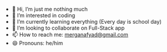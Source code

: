 - 👋 Hi, I’m just me nothing much
- 👀 I’m interested in coding
- 🌱 I’m currently learning everything (Every day is school day)
- 💞️ I’m looking to collaborate on Full-Stack app
- 📫 How to reach me: merganafyad@gmail.com
- 😄 Pronouns: he/him


<!---
menafyad/menafyad is a ✨ special ✨ repository because its `README.md` (this file) appears on your GitHub profile.
You can click the Preview link to take a look at your changes.
--->
